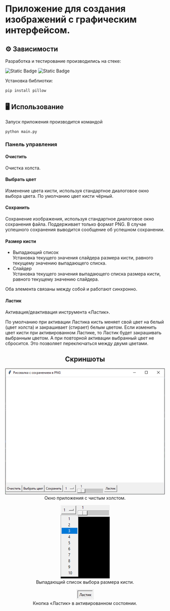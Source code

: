 # Приложение для создания изображений с графическим интерфейсом.

## ⚙ Зависимости

Разработка и тестирование производились на стеке:

![Static Badge](https://img.shields.io/badge/Python-3.12.7-3776AB)
![Static Badge](https://img.shields.io/badge/Pillow-11.0.0-black)

Установка библиотки:
```bash
pip install pillow
```

## 🖥 Использование

Запуск приложения производится командой
```bash
python main.py
```

### Панель управления

#### Очистить
Очистка холста.

#### Выбрать цвет
Изменение цвета кисти, используя стандартное диалоговое окно выбора цвета. По умолчанию цвет кисти чёрный.

#### Сохранить
Сохранение изображения, используя стандартное диалоговое окно сохранения файла.
Поддерживает только формат PNG. В случае успешного сохранения выводится сообщение об успешном сохранении.

#### Размер кисти
  * Выпадающий список<br>
    Установка текущего значения слайдера размера кисти, равного текущему значению выпадающего списка.
  * Слайдер<br>
    Установка текущего значения выпадающего списка размера кисти, равного текущему значению слайдера.
  
Оба элемента связаны между собой и работают синхронно.

#### Ластик
Активация/деактивация инструмента «Ластик».

По умолчанию при активации Ластика кисть меняет свой цвет на белый (цвет холста) и закрашивает (стирает) белым цветом.
Если изменить цвет кисти при активированном Ластике, то Ластик будет закрашивать выбранным цветом.
А при повторной активации выбранный цвет не сбросится. Это позволяет переключаться между двумя цветами.

<div align="center">

## Скриншоты
![20250104170322970.jpg](README_images/20250104170322970.jpg)<br>
Окно приложения с чистым холстом.

![20241228185332115.jpg](README_images/20241228185332115.jpg)<br>
Выпадающий список выбора размера кисти.

![20250104170531696.jpg](README_images/20250104170531696.jpg)<br>
Кнопка «Ластик» в активированном состоянии.
</div>
